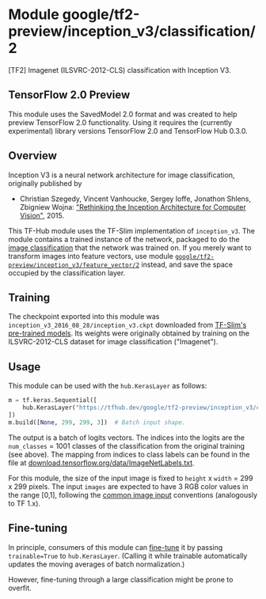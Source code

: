 # Module google/tf2-preview/inception_v3/classification/2
[TF2] Imagenet (ILSVRC-2012-CLS) classification with Inception V3.

<!-- dataset: imagenet-ilsvrc-2012-cls -->
<!-- asset-path: legacy -->
<!-- module-type: image-classification -->
<!-- task: image-classification -->
<!-- network-architecture: inception-v3 -->
<!-- fine-tunable: true -->
<!-- format: saved_model_2 -->




## TensorFlow 2.0 Preview

This module uses the SavedModel 2.0 format and was created to help
preview TensorFlow 2.0 functionality. Using it requires the (currently
experimental) library versions TensorFlow 2.0 and TensorFlow Hub 0.3.0.

## Overview

Inception V3 is a neural network architecture for image classification,
originally published by

  * Christian Szegedy, Vincent Vanhoucke, Sergey Ioffe, Jonathon Shlens,
    Zbigniew Wojna: ["Rethinking the Inception Architecture for Computer
    Vision"](https://arxiv.org/abs/1512.00567), 2015.

This TF-Hub module uses the TF-Slim implementation of `inception_v3`.
The module contains a trained instance of the network, packaged to do the
[image classification](https://www.tensorflow.org/hub/common_signatures/images#classification)
that the network was trained on. If you merely want to transform images into
feature vectors, use module
[`google/tf2-preview/inception_v3/feature_vector/2`](https://tfhub.dev/google/tf2-preview/inception_v3/feature_vector/2)
instead, and save the space occupied by the classification layer.


## Training

The checkpoint exported into this module was `inception_v3_2016_08_28/inception_v3.ckpt` downloaded
from
[TF-Slim's pre-trained models](https://github.com/tensorflow/models/blob/master/research/slim/README.md#pre-trained-models).
Its weights were originally obtained by training on the ILSVRC-2012-CLS
dataset for image classification ("Imagenet").


## Usage

This module can be used with the `hub.KerasLayer` as follows:

```python
m = tf.keras.Sequential([
    hub.KerasLayer("https://tfhub.dev/google/tf2-preview/inception_v3/classification/2", output_shape=[1001])
])
m.build([None, 299, 299, 3])  # Batch input shape.
```

The output is a batch of logits vectors. The indices into the logits
are the `num_classes` = 1001 classes of the classification from
the original training (see above). The mapping from indices to class labels
can be found in the file at [download.tensorflow.org/data/ImageNetLabels.txt](https://storage.googleapis.com/download.tensorflow.org/data/ImageNetLabels.txt).

For this module, the size of the input image is fixed to
`height` x `width` = 299 x 299 pixels.
The input `images` are expected to have 3 RGB color values in the range [0,1],
following the
[common image input](https://www.tensorflow.org/hub/common_signatures/images#input)
conventions (analogously to TF 1.x).


## Fine-tuning

In principle, consumers of this module can
[fine-tune](https://www.tensorflow.org/hub/tf2_saved_model#fine-tuning) it
by passing `trainable=True` to `hub.KerasLayer`.
(Calling it while trainable automatically updates the moving averages of
batch normalization.)

However, fine-tuning through a large classification might be prone to overfit.

